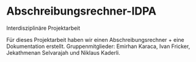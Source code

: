 # Abschreibungsrechner-IDPA
Interdisziplinäre Projektarbeit

Für dieses Projektarbeit haben wir einen Abschreibungsrechner + eine Dokumentation erstellt. Gruppenmitglieder: Emirhan Karaca, Ivan Fricker, Jekathmenan Selvarajah und Niklaus Kaderli.
